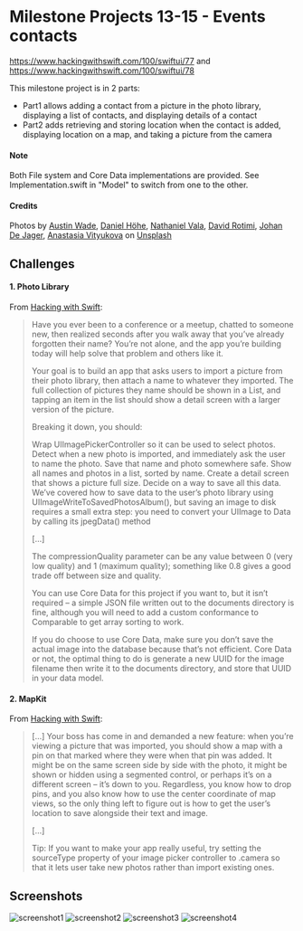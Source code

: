 # Milestone Projects 13-15 - Events  contacts

https://www.hackingwithswift.com/100/swiftui/77 and https://www.hackingwithswift.com/100/swiftui/78

This milestone project is in 2 parts:
- Part1 allows adding a contact from a picture in the photo library, displaying a list of contacts, and displaying details of a contact
- Part2 adds retrieving and storing location when the contact is added, displaying location on a map, and taking a picture from the camera
  
#### Note

Both File system and Core Data implementations are provided. See Implementation.swift in "Model" to switch from one to the other.

#### Credits

Photos by [Austin Wade](https://unsplash.com/@austin_wade?utm_source=unsplash&utm_medium=referral&utm_content=creditCopyText), [Daniel Höhe](https://unsplash.com/@beyondxphotography?utm_source=unsplash&utm_medium=referral&utm_content=creditCopyText),  [Nathaniel Vala](https://unsplash.com/@spydernaz?utm_source=unsplash&utm_medium=referral&utm_content=creditCopyText), [David Rotimi](https://unsplash.com/@davidrotimi?utm_source=unsplash&utm_medium=referral&utm_content=creditCopyText), [Johan De Jager](https://unsplash.com/@vividd?utm_source=unsplash&utm_medium=referral&utm_content=creditCopyText), [Anastasia Vityukova](https://unsplash.com/@anastasiavitph?utm_source=unsplash&utm_medium=referral&utm_content=creditCopyText) on [Unsplash](https://unsplash.com/collections/9256441/faces-full-neutral-suitable-for-auto-gen?utm_source=unsplash&utm_medium=referral&utm_content=creditCopyText)

## Challenges

#### 1. Photo Library

From [Hacking with Swift](https://www.hackingwithswift.com/guide/ios-swiftui/6/3/challenge):
>Have you ever been to a conference or a meetup, chatted to someone new, then realized seconds after you walk away that you’ve already forgotten their name? You’re not alone, and the app you’re building today will help solve that problem and others like it.
>
>Your goal is to build an app that asks users to import a picture from their photo library, then attach a name to whatever they imported. The full collection of pictures they name should be shown in a List, and tapping an item in the list should show a detail screen with a larger version of the picture.
>
>Breaking it down, you should:
>
>Wrap UIImagePickerController so it can be used to select photos.
Detect when a new photo is imported, and immediately ask the user to name the photo.
Save that name and photo somewhere safe.
Show all names and photos in a list, sorted by name.
Create a detail screen that shows a picture full size.
Decide on a way to save all this data.
We’ve covered how to save data to the user’s photo library using UIImageWriteToSavedPhotosAlbum(), but saving an image to disk requires a small extra step: you need to convert your UIImage to Data by calling its jpegData() method
>
>[...]
>
>The compressionQuality parameter can be any value between 0 (very low quality) and 1 (maximum quality); something like 0.8 gives a good trade off between size and quality.
>
>You can use Core Data for this project if you want to, but it isn’t required – a simple JSON file written out to the documents directory is fine, although you will need to add a custom conformance to Comparable to get array sorting to work.
>
>If you do choose to use Core Data, make sure you don’t save the actual image into the database because that’s not efficient. Core Data or not, the optimal thing to do is generate a new UUID for the image filename then write it to the documents directory, and store that UUID in your data model.

#### 2. MapKit

From [Hacking with Swift](https://www.hackingwithswift.com/100/swiftui/61):
>[...] Your boss has come in and demanded a new feature: when you’re viewing a picture that was imported, you should show a map with a pin on that marked where they were when that pin was added. It might be on the same screen side by side with the photo, it might be shown or hidden using a segmented control, or perhaps it’s on a different screen – it’s down to you. Regardless, you know how to drop pins, and you also know how to use the center coordinate of map views, so the only thing left to figure out is how to get the user’s location to save alongside their text and image.
>
>[...]
>
>Tip: If you want to make your app really useful, try setting the sourceType property of your image picker controller to .camera so that it lets user take new photos rather than import existing ones.

## Screenshots

![screenshot1](screenshots/screen01.png)
![screenshot2](screenshots/screen02.png)
![screenshot3](screenshots/screen03.png)
![screenshot4](screenshots/screen04.png)
